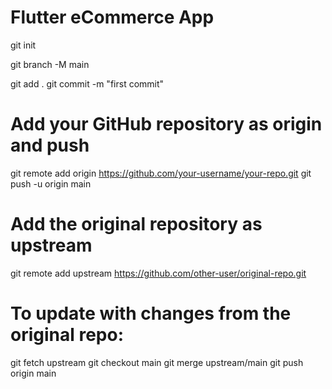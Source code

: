 # Flutter eCommerce App

git init

git branch -M main

git add .
git commit -m "first commit"


# Add your GitHub repository as origin and push
git remote add origin https://github.com/your-username/your-repo.git
git push -u origin main

# Add the original repository as upstream
git remote add upstream https://github.com/other-user/original-repo.git

# To update with changes from the original repo:
git fetch upstream
git checkout main
git merge upstream/main
git push origin main